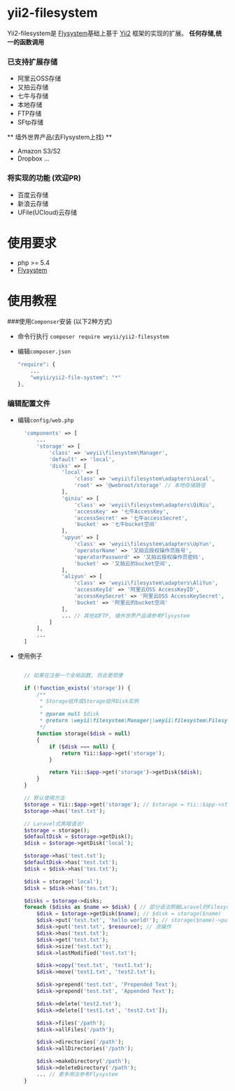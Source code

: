 
yii2-filesystem
=================
Yii2-filesystem是 [Flysystem](https://github.com/thephpleague/flysystem)基础上基于 [Yii2](https://github.com/yiisoft/yii2) 框架的实现的扩展。 **任何存储,统一的函数调用**

### 已支持扩展存储
- 阿里云OSS存储
- 又拍云存储
- 七牛与存储
- 本地存储
- FTP存储
- SFtp存储

** 墙外世界产品(去Flysystem上找) **
- Amazon S3/S2
- Dropbox
...

### 将实现的功能 (欢迎PR)

- 百度云存储
- 新浪云存储
- UFile(UCloud)云存储

使用要求
========
- php >= 5.4
- [Flysystem](https://github.com/thephpleague/flysystem) 

使用教程
========
###使用`Componser`安装 (以下2种方式)
- 命令行执行 `composer require weyii/yii2-filesystem`
- 编辑`composer.json` 

  ```php
  "require": {
      ...
      "weyii/yii2-file-system": "*"
  },
  ```
### 编辑配置文件
- 编辑`config/web.php`

  ```php
    'components' => [
        ...
        'storage' => [
            'class' => 'weyii\filesystem\Manager',
            'default' => 'local',
            'disks' => [
                'local' => [
                    'class' => 'weyii\filesystem\adapters\Local',
                    'root' => '@webroot/storage' // 本地存储路径
                ],
                'qiniu' => [
                    'class' => 'weyii\filesystem\adapters\QiNiu',
                    'accessKey' => '七牛AccessKey',
                    'accessSecret' => '七牛accessSecret',
                    'bucket' => '七牛bucket空间'
                ],
                'upyun' => [
                    'class' => 'weyii\filesystem\adapters\UpYun',
                    'operatorName' => '又拍云授权操作员账号',
                    'operatorPassword' => '又拍云授权操作员密码',
                    'bucket' => '又拍云的bucket空间',
                ],
                'aliyun' => [
                    'class' => 'weyii\filesystem\adapters\AliYun',
                    'accessKeyId' => '阿里云OSS AccessKeyID',
                    'accessKeySecret' => '阿里云OSS AccessKeySecret',
                    'bucket' => '阿里云的bucket空间'
                ],
                ... // 其他如FTP, 墙外世界产品请参考Flysystem
            ]
        ],
        ...
    ]
  ```
- 使用例子

  ```php

    // 如果在注册一个全局函数, 将会更简便

    if (!function_exists('storage')) {
        /**
         * Storage组件或Storage组件Disk实例
         *
         * @param null $disk
         * @return \weyii\filesystem\Manager|\weyii\filesystem\FilesystemInstance
         */
        function storage($disk = null)
        {
            if ($disk === null) {
                return Yii::$app->get('storage');
            }

            return Yii::$app->get('storage')->getDisk($disk);
        }
    }

    // 默认使用方法
    $storage = Yii::$app->get('storage'); // $storage = Yii::$app->storage;
    $storage->has('test.txt');

    // Laravel式黑暗语法!
    $storage = storage();
    $defaultDisk = $storage->getDisk();
    $disk = $storage->getDisk('local');

    $storage->has('test.txt');
    $defaultDisk->has('test.txt');
    $disk = $disk->has('tes.txt');

    $disk = storage('local');
    $disk = $disk->has('tes.txt');

    $disks = $storage->disks;
    foreach ($disks as $name => $disk) { // 部分语法照搬Laravel的Filesystem语法
        $disk = $storage->getDisk($name); // $disk = storage($name)
        $disk->put('test.txt', 'hello world!'); // storage($name)->put('test.txt', 'hello world!'); //下面的都可以这样操作
        $disk->put('test.txt', $resource); // 流操作
        $disk->has('test.txt');
        $disk->get('test.txt');
        $disk->size('test.txt');
        $disk->lastModified('test.txt');

        $disk->copy('test.txt', 'test1.txt');
        $disk->move('test1.txt', 'test2.txt');

        $disk->prepend('test.txt', 'Prepended Text');
        $disk->prepend('test.txt', 'Appended Text');

        $disk->delete('test2.txt');
        $disk->delete(['test1.txt', 'test2.txt']);

        $disk->files('/path');
        $disk->allFiles('/path');

        $disk->directories('/path');
        $disk->allDirectories('/path');

        $disk->makeDirectory('/path');
        $disk->deleteDirectory('/path');
        ... // 更多用法参考Flysystem
    }
  ```
